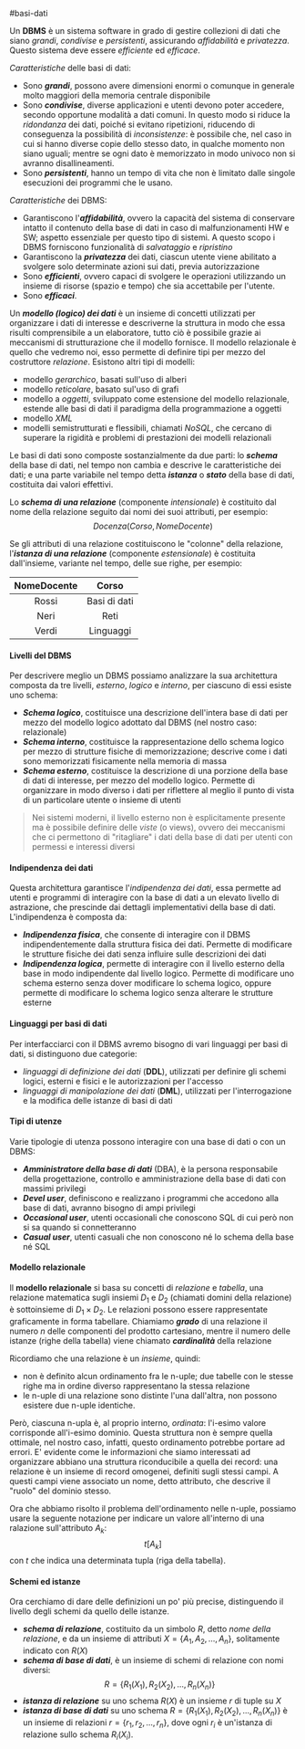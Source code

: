 #basi-dati

Un **DBMS** è un sistema software in grado di gestire collezioni di dati che siano *grandi*, *condivise* e *persistenti*, assicurando *affidabilità* e *privatezza*. Questo sistema deve essere *efficiente* ed *efficace*.

_Caratteristiche_ delle basi di dati:
- Sono ***grandi***, possono avere dimensioni enormi o comunque in generale molto maggiori della memoria centrale disponibile
- Sono ***condivise***, diverse applicazioni e utenti devono poter accedere, secondo opportune modalità a dati comuni. In questo modo si riduce la *ridondanza* dei dati, poiché si evitano ripetizioni, riducendo di conseguenza la possibilità di *inconsistenze*: è possibile che, nel caso in cui si hanno diverse copie dello stesso dato, in qualche momento non siano uguali; mentre se ogni dato è memorizzato in modo univoco non si avranno disallineamenti. 
- Sono ***persistenti***, hanno un tempo di vita che non è limitato dalle singole esecuzioni dei programmi che le usano.

*Caratteristiche* dei DBMS:
- Garantiscono l'***affidabilità***, ovvero la capacità del sistema di conservare intatto il contenuto della base di dati in caso di malfunzionamenti HW e SW; aspetto essenziale per questo tipo di sistemi. A questo scopo i DBMS forniscono funzionalità di *salvataggio* e *ripristino*
- Garantiscono la ***privatezza*** dei dati, ciascun utente viene abilitato a svolgere solo determinate azioni sui dati, previa autorizzazione
- Sono ***efficienti***, ovvero capaci di svolgere le operazioni utilizzando un insieme di risorse (spazio e tempo) che sia accettabile per l'utente.
- Sono ***efficaci***.

Un ***modello (logico) dei dati*** è un insieme di concetti utilizzati per organizzare i dati di interesse e descriverne la struttura in modo che essa risulti comprensibile a un elaboratore, tutto ciò è possibile grazie ai meccanismi di strutturazione che il modello fornisce. Il modello relazionale è quello che vedremo noi, esso permette di definire tipi per mezzo del costruttore *relazione*.
Esistono altri tipi di modelli:
- modello *gerarchico*, basati sull'uso di alberi 
- modello *reticolare*, basato sul'uso di grafi
- modello a *oggetti*, sviluppato come estensione del modello relazionale, estende alle basi di dati il paradigma della programmazione a oggetti
- modello *XML*
- modelli semistrutturati e flessibili, chiamati *NoSQL*, che cercano di superare la rigidità e problemi di prestazioni dei modelli relazionali

Le basi di dati sono composte sostanzialmente da due parti: lo ***schema*** della base di dati, nel tempo non cambia e descrive le caratteristiche dei dati; e una parte variabile nel tempo detta ***istanza*** o ***stato*** della base di dati, costituita dai valori effettivi.

Lo ***schema di una relazione*** (componente *intensionale*) è costituito dal nome della relazione seguito dai nomi dei suoi attributi, per esempio:
$$
Docenza(Corso, NomeDocente)
$$

Se gli attributi di una relazione costituiscono le "colonne" della relazione, l'***istanza di una relazione*** (componente *estensionale*) è costituita dall'insieme, variante nel tempo, delle sue righe, per esempio:

| NomeDocente |    Corso     | 
|:-----------:|:------------:|
|    Rossi    | Basi di dati |
|    Neri     |     Reti     |
|    Verdi    |  Linguaggi   |

#### Livelli del DBMS

Per descrivere meglio un DBMS possiamo analizzare la sua architettura composta da tre livelli, *esterno*, *logico* e *interno*, per ciascuno di essi esiste uno schema:
- ***Schema logico***, costituisce una descrizione dell'intera base di dati per mezzo del modello logico adottato dal DBMS (nel nostro caso: relazionale)
- ***Schema interno***, costituisce la rappresentazione dello schema logico per mezzo di strutture fisiche di memorizzazione; descrive come i dati sono memorizzati fisicamente nella memoria di massa
- ***Schema esterno***, costituisce la descrizione di una porzione della base di dati di interesse, per mezzo del modello logico. Permette di organizzare in modo diverso i dati per riflettere al meglio il punto di vista di un particolare utente o insieme di utenti

>Nei sistemi moderni, il livello esterno non è esplicitamente presente ma è possibile definire delle *viste* (o views), ovvero dei meccanismi che ci permettono di "ritagliare" i dati della base di dati per utenti con permessi e interessi diversi

#### Indipendenza dei dati

Questa architettura garantisce l'*indipendenza dei dati*, essa permette ad utenti e programmi di interagire con la base di dati a un elevato livello di astrazione, che prescinde dai dettagli implementativi della base di dati. L'indipendenza è composta da:
- ***Indipendenza fisica***, che consente di interagire con il DBMS indipendentemente dalla struttura fisica dei dati. Permette di modificare le strutture fisiche dei dati senza influire sulle descrizioni dei dati
- ***Indipendenza logica***, permette di interagire con il livello esterno della base in modo indipendente dal livello logico. Permette di modificare uno schema esterno senza dover modificare lo schema logico, oppure permette di modificare lo schema logico senza alterare le strutture esterne

#### Linguaggi per basi di dati

Per interfacciarci con il DBMS avremo bisogno di vari linguaggi per basi di dati, si distinguono due categorie:
- *linguaggi di definizione dei dati* (**DDL**), utilizzati per definire gli schemi logici, esterni e fisici e le autorizzazioni per l'accesso
- *linguaggi di manipolazione dei dati* (**DML**), utilizzati per l'interrogazione e la modifica delle istanze di basi di dati

#### Tipi di utenze

Varie tipologie di utenza possono interagire con una base di dati o con un DBMS:
- ***Amministratore della base di dati*** (DBA), è la persona responsabile della progettazione, controllo e amministrazione della base di dati con massimi privilegi
- ***Devel user***, definiscono e realizzano i programmi che accedono alla base di dati, avranno bisogno di ampi privilegi
- ***Occasional user***, utenti occasionali che conoscono SQL di cui però non si sa quando si connetteranno
- ***Casual user***, utenti casuali che non conoscono né lo schema della base né SQL

#### Modello relazionale

Il **modello relazionale** si basa su concetti di *relazione* e *tabella*, una relazione matematica sugli insiemi $D_1$ e $D_2$ (chiamati domini della relazione) è sottoinsieme di $D_1 \times D_2$. Le relazioni possono essere rappresentate graficamente in forma tabellare. 
Chiamiamo ***grado*** di una relazione il numero $n$ delle componenti del prodotto cartesiano, mentre il numero delle istanze (righe della tabella) viene chiamato ***cardinalità*** della relazione

Ricordiamo che una relazione è un *insieme*, quindi:
- non è definito alcun ordinamento fra le n-uple; due tabelle con le stesse righe ma in ordine diverso rappresentano la stessa relazione
- le n-uple di una relazione sono distinte l'una dall'altra, non possono esistere due n-uple identiche.

Però, ciascuna n-upla è, al proprio interno, *ordinata*: l'i-esimo valore corrisponde all'i-esimo dominio. Questa struttura non è sempre quella ottimale, nel nostro caso, infatti, questo ordinamento potrebbe portare ad errori. E' evidente come le informazioni che siamo interessati ad organizzare abbiano una struttura riconducibile a quella dei record: una relazione è un insieme di record omogenei, definiti sugli stessi campi. A questi campi viene associato un nome, detto attributo, che descrive il "ruolo" del dominio stesso.

Ora che abbiamo risolto il problema dell'ordinamento nelle n-uple, possiamo usare la seguente notazione per indicare un valore all'interno di una ralazione sull'attributo $A_k$:
$$
t[A_k]
$$
con $t$ che indica una determinata tupla (riga della tabella).

#### Schemi ed istanze

Ora cerchiamo di dare delle definizioni un po' più precise, distinguendo il livello degli schemi da quello delle istanze.
- ***schema di relazione***, costituito da un simbolo $R$, detto *nome della relazione*, e da un insieme di attributi $X = \{ A_1, A_2, ..., A_n \}$, solitamente indicato con $R(X)$ 
- ***schema di base di dati***, è un insieme di schemi di relazione con nomi diversi:
$$
R = \{R_1(X_1), R_2(X_2), ..., R_n(X_n)\}
$$
- ***istanza di relazione*** su uno schema $R(X)$ è un insieme $r$ di tuple su $X$ 
- ***istanza di base di dati*** su uno schema $R = \{R_1(X_1), R_2(X_2), ..., R_n(X_n)\}$ è un insieme di relazioni $r = \{r_1, r_2, ..., r_n\}$, dove ogni $r_i$ è un'istanza di relazione sullo schema $R_i(X_i)$.